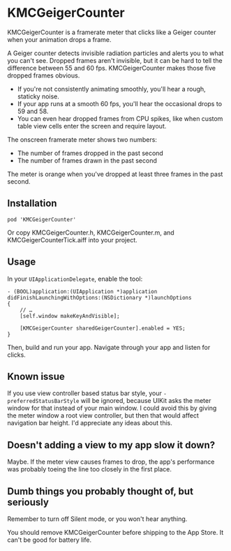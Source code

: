 # KMCGeigerCounter

KMCGeigerCounter is a framerate meter that clicks like a Geiger counter when your animation drops a frame.

A Geiger counter detects invisible radiation particles and alerts you to what you can't see. Dropped frames aren't invisible, but it can be hard to tell the difference between 55 and 60 fps. KMCGeigerCounter makes those five dropped frames obvious.

- If you're not consistently animating smoothly, you'll hear a rough, staticky noise.
- If your app runs at a smooth 60 fps, you'll hear the occasional drops to 59 and 58.
- You can even hear dropped frames from CPU spikes, like when custom table view cells enter the screen and require layout.

The onscreen framerate meter shows two numbers:

- The number of frames dropped in the past second
- The number of frames drawn in the past second

The meter is orange when you've dropped at least three frames in the past second.

## Installation

`pod 'KMCGeigerCounter'`

Or copy KMCGeigerCounter.h, KMCGeigerCounter.m, and KMCGeigerCounterTick.aiff into your project.

## Usage

In your `UIApplicationDelegate`, enable the tool:

    - (BOOL)application:(UIApplication *)application didFinishLaunchingWithOptions:(NSDictionary *)launchOptions
    {
        // …
        [self.window makeKeyAndVisible];

        [KMCGeigerCounter sharedGeigerCounter].enabled = YES;
    }

Then, build and run your app. Navigate through your app and listen for clicks.

## Known issue

If you use view controller based status bar style, your `-preferredStatusBarStyle` will be ignored, because UIKit asks the meter window for that instead of your main window. I could avoid this by giving the meter window a root view controller, but then that would affect navigation bar height. I'd appreciate any ideas about this.

## Doesn't adding a view to my app slow it down?

Maybe. If the meter view causes frames to drop, the app's performance was probably toeing the line too closely in the first place.

## Dumb things you probably thought of, but seriously

Remember to turn off Silent mode, or you won't hear anything. 

You should remove KMCGeigerCounter before shipping to the App Store. It can't be good for battery life.

